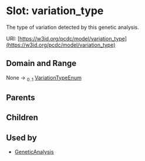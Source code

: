 
# Slot: variation_type


The type of variation detected by this genetic analysis.

URI: [https://w3id.org/pcdc/model/variation_type](https://w3id.org/pcdc/model/variation_type)


## Domain and Range

None &#8594;  <sub>0..1</sub> [VariationTypeEnum](VariationTypeEnum.md)

## Parents


## Children


## Used by

 * [GeneticAnalysis](GeneticAnalysis.md)
